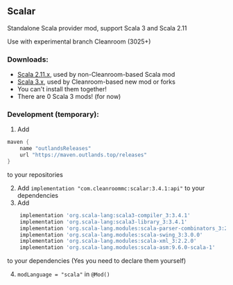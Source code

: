 ## Scalar

Standalone Scala provider mod, support Scala 3 and Scala 2.11

Use with experimental branch Cleanroom (3025+) 

### Downloads:

- [Scala 2.11.x](https://github.com/CleanroomMC/Scalar/releases/tag/2.11.1), used by non-Cleanroom-based Scala mod
- [Scala 3.x](https://github.com/CleanroomMC/Scalar/releases/tag/3.4.1), used by Cleanroom-based new mod or forks
- You can't install them together!
- There are 0 Scala 3 mods! (for now)

### Development (temporary):

1. Add 
```groovy
maven {
    name "outlandsReleases"
    url "https://maven.outlands.top/releases"
}
```
to your repositories

2. Add `implementation "com.cleanroommc:scalar:3.4.1:api"` to your dependencies
3. Add
```groovy
    implementation 'org.scala-lang:scala3-compiler_3:3.4.1'
    implementation 'org.scala-lang:scala3-library_3:3.4.1'
    implementation 'org.scala-lang.modules:scala-parser-combinators_3:2.3.0'
    implementation 'org.scala-lang.modules:scala-swing_3:3.0.0'
    implementation 'org.scala-lang.modules:scala-xml_3:2.2.0'
    implementation 'org.scala-lang.modules:scala-asm:9.6.0-scala-1'
```
to your dependencies (Yes you need to declare them yourself)

4. `modLanguage = "scala"` in `@Mod()`